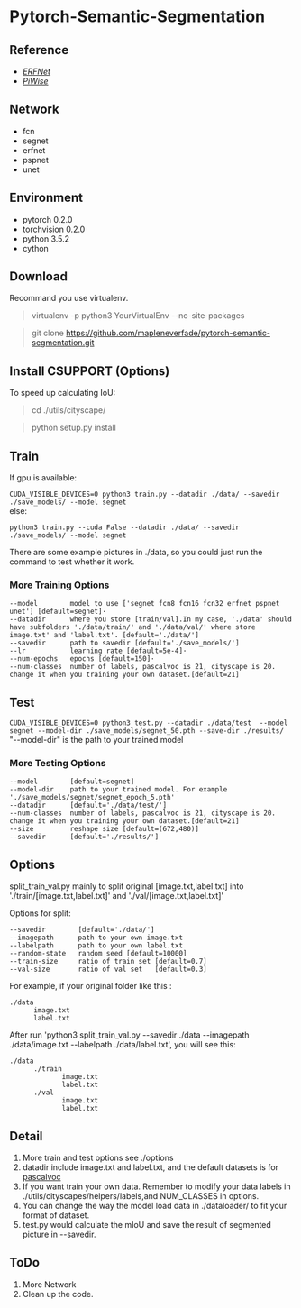 # Pytorch-Semantic-Segmentation 
## Reference
- *[ERFNet](https://github.com/Eromera/erfnet_pytorch)*
- *[PiWise](https://github.com/bodokaiser/piwise)*
## Network
- fcn
- segnet
- erfnet
- pspnet
- unet
## Environment
- pytorch 0.2.0
- torchvision 0.2.0
- python 3.5.2  
- cython

## Download
Recommand you use virtualenv.
> virtualenv -p python3 YourVirtualEnv --no-site-packages  

> git clone https://github.com/mapleneverfade/pytorch-semantic-segmentation.git  
## Install CSUPPORT (Options)
To speed up calculating IoU:
> cd ./utils/cityscape/    

> python setup.py install
## Train 
 If gpu is available:  
 
 `CUDA_VISIBLE_DEVICES=0 python3 train.py --datadir ./data/ --savedir ./save_models/ --model segnet`  
 else:  
 
 `python3 train.py --cuda False --datadir ./data/ --savedir ./save_models/ --model segnet`  
 
 There are some example pictures in ./data, so you could just run the command to test whether it  work.
### More Training Options
    --model        model to use ['segnet fcn8 fcn16 fcn32 erfnet pspnet unet'] [default=segnet]·
    --datadir      where you store [train/val].In my case, './data' should have subfolders './data/train/' and './data/val/' where store image.txt' and 'label.txt'. [default='./data/']
    --savedir      path to savedir [default='./save_models/']
    --lr           learning rate [default=5e-4]·
    --num-epochs   epochs [default=150]·
    --num-classes  number of labels, pascalvoc is 21, cityscape is 20. change it when you training your own dataset.[default=21] 

## Test
 `CUDA_VISIBLE_DEVICES=0 python3 test.py --datadir ./data/test  --model segnet --model-dir ./save_models/segnet_50.pth --save-dir ./results/`  
 "--model-dir" is the path to your trained model
### More Testing Options
    --model        [default=segnet]
    --model-dir    path to your trained model. For example './save_models/segnet/segnet_epoch_5.pth'
    --datadir      [default='./data/test/']
    --num-classes  number of labels, pascalvoc is 21, cityscape is 20. change it when you training your own dataset.[default=21]
    --size         reshape size [default=(672,480)]
    --savedir      [default='./results/']
## Options
split_train_val.py mainly to split original [image.txt,label.txt] into './train/[image.txt,label.txt]' and './val/[image.txt,label.txt]'  

Options for split:  

    --savedir        [default='./data/']
    --imagepath      path to your own image.txt
    --labelpath      path to your own label.txt
    --random-state   random seed [default=10000]
    --train-size     ratio of train set [default=0.7]
    --val-size       ratio of val set   [default=0.3]
For example, if your original folder like this :  

    ./data
          image.txt
          label.txt
After run 'python3 split_train_val.py --savedir ./data --imagepath ./data/image.txt --labelpath ./data/label.txt', you will see this:  

    ./data
          ./train
                 image.txt
                 label.txt
          ./val   
                 image.txt
                 label.txt
                                                      
## Detail
1. More train and test options see ./options
2. datadir include image.txt and label.txt, and the default datasets is for [pascalvoc](http://host.robots.ox.ac.uk/pascal/VOC/voc2012/segexamples/index.html)
3. If you want train your own data. Remember to modify your data labels in ./utils/cityscapes/helpers/labels,and NUM_CLASSES in options.
4. You can change the way the model load data in ./dataloader/ to fit your format of dataset. 
5. test.py would calculate the mIoU and save the result of segmented picture in --savedir.

## ToDo
1. More Network
2. Clean up the code.
